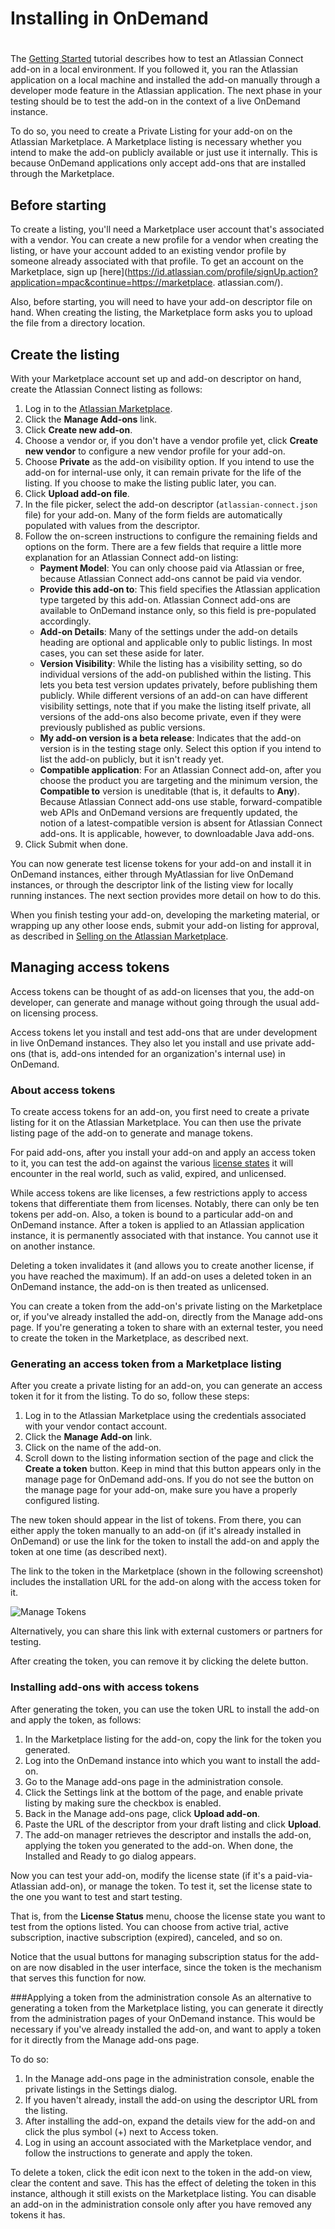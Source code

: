 # Installing in OnDemand
#
The [Getting Started](../guides/getting-started.html) tutorial describes how to test an Atlassian
Connect add-on in a local environment. If you followed it, you ran the Atlassian application on a
local machine and installed the add-on manually through a developer mode feature in the Atlassian
application. The next phase in your testing should be to test the add-on in the context of a live
OnDemand instance.

To do so, you need to create a Private Listing for your add-on on the Atlassian Marketplace. A
Marketplace listing is necessary whether you intend to make the add-on publicly available or just
use it internally. This is because OnDemand applications only accept add-ons that are installed
through the Marketplace.

## Before starting
To create a listing, you'll need a Marketplace user account that's associated with a vendor. You can
create a new profile for a vendor when creating the listing, or have your account added to an
existing vendor profile by someone already associated with that profile. To get an account on the
Marketplace, sign up
[here](https://id.atlassian.com/profile/signUp.action?application=mpac&continue=https://marketplace.
atlassian.com/).

Also, before starting, you will need to have your add-on descriptor file on hand. When creating the
listing, the Marketplace form asks you to upload the file from a directory location.

## Create the listing
With your Marketplace account set up and add-on descriptor on hand, create the Atlassian Connect
listing as follows:

1. Log in to the [Atlassian Marketplace](https://marketplace.atlassian.com/).
2. Click the **Manage Add-ons** link.
3. Click **Create new add-on**.
4. Choose a vendor or, if you don't have a vendor profile yet, click **Create new vendor** to
configure a new vendor profile for your add-on.
5. Choose **Private** as the add-on visibility option. If you intend to use the add-on for
internal-use only, it can remain private for the life of the listing. If you choose to make the
listing public later, you can.
6. Click **Upload add-on file**.
7. In the file picker, select the add-on descriptor (`atlassian-connect.json` file) for your add-on.
Many of the form fields are automatically populated with values from the descriptor.
8. Follow the on-screen instructions to configure the remaining fields and options on the form.
There are a few fields that require a little more explanation for an Atlassian Connect add-on
listing:
	- **Payment Model**: You can only choose paid via Atlassian or free, because Atlassian Connect
add-ons cannot be paid via vendor.
	- **Provide this add-on to**: This field specifies the Atlassian application type targeted by
this add-on. Atlassian Connect add-ons are available to OnDemand instance only, so this field is
pre-populated accordingly.
	- **Add-on Details**: Many of the settings under the add-on details heading are optional and
applicable only to public listings. In most cases, you can set these aside for later.
	- **Version Visibility**: While the listing has a visibility setting, so do individual versions
of the add-on published within the listing. This lets you beta test version updates privately,
before publishing them publicly. While different versions of an add-on can have different visibility
settings, note that if you make the listing itself private, all versions of the add-ons also become
private, even if they were previously published as public versions.
	- **My add-on version is a beta release**: Indicates that the add-on version is in the testing
stage only. Select this option if you intend to list the add-on publicly, but it isn't ready yet.
	- **Compatible application**: For an Atlassian Connect add-on, after you choose the product you
are targeting and the minimum version, the **Compatible to** version is uneditable (that is, it defaults to **Any**). Because Atlassian Connect add-ons use stable, forward-compatible web APIs and OnDemand versions are frequently updated, the notion of a latest-compatible version is absent for Atlassian Connect add-ons. It is applicable, however, to downloadable Java add-ons.
9. Click Submit when done.

You can now generate test license tokens for your add-on and install it in OnDemand instances,
either through MyAtlassian for live OnDemand instances, or through the descriptor link of the
listing view for locally running instances. The next section provides more detail on how to do this.

When you finish testing your add-on, developing the marketing material, or wrapping up any other
loose ends, submit your add-on listing for approval, as described in [Selling on the Atlassian
Marketplace](./selling-on-marketplace.html).

## Managing access tokens

Access tokens can be thought of as add-on licenses that you, the add-on developer, can generate and
manage without going through the usual add-on licensing process.

Access tokens let you install and test add-ons that are under development in live OnDemand
instances. They also let you install and use private add-ons (that is, add-ons intended for an
organization's internal use) in OnDemand.

### About access tokens
To create access tokens for an add-on, you first need to create a private listing for it on the
Atlassian Marketplace. You can then use the private listing page of the add-on to generate and
manage tokens.

For paid add-ons, after you install your add-on and apply an access token to it, you can test the
add-on against the various [license states](../concepts/licensing.html) it will encounter in the
real world, such as valid, expired, and unlicensed.

While access tokens are like licenses, a few restrictions apply to access tokens that differentiate
them from licenses. Notably, there can only be ten tokens per add-on. Also, a token is bound to a
particular add-on and OnDemand instance. After a token is applied to an Atlassian application
instance, it is permanently associated with that instance. You cannot use it on another instance.

Deleting a token invalidates it (and allows you to create another license, if you have reached the
maximum). If an add-on uses a deleted token in an OnDemand instance, the add-on is then treated as
unlicensed.

You can create a token from the add-on's private listing on the Marketplace or, if you've already
installed the add-on, directly from the Manage add-ons page. If you're generating a token to share
with an external tester, you need to create the token in the Marketplace, as described next.

### Generating an access token from a Marketplace listing
After you create a private listing for an add-on, you can generate an access token it for it from
the listing. To do so, follow these steps:

1. Log in to the Atlassian Marketplace using the credentials associated with your vendor contact account.
2. Click the **Manage Add-on** link.
3. Click on the name of the add-on.
4. Scroll down to the listing information section of the page and click the **Create a token** button.
Keep in mind that this button appears only in the manage page for OnDemand add-ons. If you do not
see the button on the manage page for your add-on, make sure you have a properly configured listing.

The new token should appear in the list of tokens. From there, you can either apply the token
manually to an add-on (if it's already installed in OnDemand) or use the link for the token to
install the add-on and apply the token at one time (as described next).

The link to the token in the Marketplace (shown in the following screenshot) includes the
installation URL for the add-on along with the access token for it.

<img src="../assets/images/accesstokenslisting.jpeg" alt="Manage Tokens" />

Alternatively, you can share this link with external customers or partners for testing.

After creating the token, you can remove it by clicking the delete button.

### Installing add-ons with access tokens
After generating the token, you can use the token URL to install the add-on and apply the token,  as
follows:

1. In the Marketplace listing for the add-on, copy the link for the token you generated.
2. Log into the OnDemand instance into which you want to install the add-on.
3. Go to the Manage add-ons page in the administration console.
4. Click the Settings link at the bottom of the page, and enable private listing by making sure the
checkbox is enabled.
5. Back in the Manage add-ons page, click **Upload add-on**.
6. Paste the URL of the descriptor from your draft listing and click **Upload**.
7. The add-on manager retrieves the descriptor and installs the add-on, applying the token you
generated to the add-on. When done, the Installed and Ready to go dialog appears.

Now you can test your add-on, modify the license state (if it's a paid-via-Atlassian add-on), or
manage the token. To test it, set the license state to the one you want to test and start testing.

That is, from the **License Status** menu, choose the license state you want to test from the
options listed. You can choose from active trial, active subscription, inactive subscription
(expired), canceled, and so on.

Notice that the usual buttons for managing subscription status for the add-on are now disabled in
the user interface, since the token is the mechanism that serves this function for now.

###Applying a token from the administration console
As an alternative to generating a token from the Marketplace listing, you can generate it directly
from the administration pages of your OnDemand instance. This would be necessary if you've already
installed the add-on, and want to apply a token for it directly from the Manage add-ons page.

To do so:

1. In the Manage add-ons page in the administration console, enable the private listings in the
Settings dialog.
2. If you haven't already, install the add-on using the descriptor URL from the listing.
3. After installing the add-on, expand the details view for the add-on and click the plus symbol
(+) next to Access token.
4. Log in using an account associated with the Marketplace vendor, and follow the instructions to
generate and apply the token.

To delete a token, click the edit icon next to the token in the add-on view, clear the content and
save. This has the effect of deleting the token in this instance, although it still exists on the
Marketplace listing. You can disable an add-on in the administration console only after you have
removed any tokens it has.